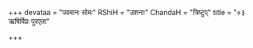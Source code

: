 +++
devataa = "पवमानः सोमः"
RShiH = "उशनाः"
ChandaH = "त्रिष्टुप्"
title = "०३ ऋषिर्विप्रः पुरएता"

+++
